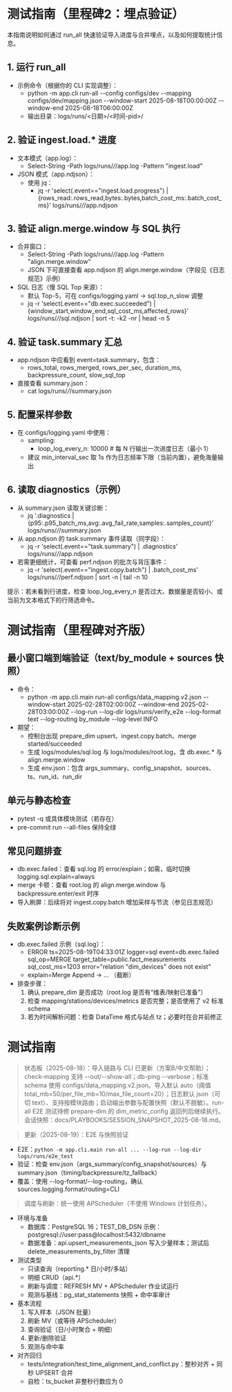 # 测试指南（里程碑2：埋点验证）

本指南说明如何通过 run_all 快速验证导入进度与合并埋点，以及如何提取统计信息。

## 1. 运行 run_all

- 示例命令（根据你的 CLI 实现调整）：
  - python -m app.cli run-all --config configs/dev --mapping configs/dev/mapping.json --window-start 2025-08-18T00:00:00Z --window-end 2025-08-18T06:00:00Z
  - 输出目录：logs/runs/\<日期>/\<时间-pid>/

## 2. 验证 ingest.load.\* 进度

- 文本模式（app.log）：
  - Select-String -Path logs/runs/*/*/app.log -Pattern "ingest.load"
- JSON 模式（app.ndjson）：
  - 使用 jq：
    - jq -r 'select(.event=="ingest.load.progress") | {rows_read:.rows_read,bytes:.bytes,batch_cost_ms:.batch_cost_ms}' logs/runs/*/*/app.ndjson

## 3. 验证 align.merge.window 与 SQL 执行

- 合并窗口：
  - Select-String -Path logs/runs/*/*/app.log -Pattern "align.merge.window"
  - JSON 下可直接查看 app.ndjson 的 align.merge.window（字段见《日志规范》示例）
- SQL 日志（慢 SQL Top 来源）：
  - 默认 Top-5，可在 configs/logging.yaml → sql.top_n_slow 调整
  - jq -r 'select(.event=="db.exec.succeeded") | {window_start,window_end,sql_cost_ms,affected_rows}' logs/runs/*/*/sql.ndjson | sort -t: -k2 -nr | head -n 5

## 4. 验证 task.summary 汇总

- app.ndjson 中应看到 event=task.summary，包含：
  - rows_total, rows_merged, rows_per_sec, duration_ms, backpressure_count, slow_sql_top
- 直接查看 summary.json：
  - cat logs/runs/*/*/summary.json

## 5. 配置采样参数

- 在 configs/logging.yaml 中使用：
  - sampling:
    - loop_log_every_n: 10000  # 每 N 行输出一次进度日志（最小 1）
  - 建议 min_interval_sec 取 1s 作为日志频率下限（当前内置），避免海量输出

## 6. 读取 diagnostics（示例）

- 从 summary.json 读取关键诊断：
  - jq '.diagnostics | {p95:.p95_batch_ms,avg:.avg_fail_rate,samples:.samples_count}' logs/runs/*/*/summary.json
- 从 app.ndjson 的 task.summary 事件读取（同字段）：
  - jq -r 'select(.event=="task.summary") | .diagnostics' logs/runs/*/*/app.ndjson
- 若需更细统计，可查看 perf.ndjson 的批次与背压事件：
  - jq -r 'select(.event=="ingest.copy.batch") | .batch_cost_ms' logs/runs/*/*/perf.ndjson | sort -n | tail -n 10

提示：若未看到行进度，检查 loop_log_every_n 是否过大、数据量是否较小、或当前为文本格式下的行筛选命令。

# 测试指南（里程碑对齐版）

## 最小窗口端到端验证（text/by_module + sources 快照）

- 命令：
  - python -m app.cli.main run-all configs/data_mapping.v2.json --window-start 2025-02-28T02:00:00Z --window-end 2025-02-28T03:00:00Z --log-run --log-dir logs/runs/verify_e2e --log-format text --log-routing by_module --log-level INFO
- 期望：
  - 控制台出现 prepare_dim upsert、ingest.copy.batch、merge started/succeeded
  - 生成 logs/modules/sql.log 与 logs/modules/root.log，含 db.exec.\* 与 align.merge.window
  - 生成 env.json：包含 args_summary、config_snapshot、sources、ts、run_id、run_dir

## 单元与静态检查

- pytest -q 或具体模块测试（若存在）
- pre-commit run --all-files 保持全绿

## 常见问题排查

- db.exec.failed：查看 sql.log 的 error/explain；如需，临时切换 logging.sql.explain=always
- merge 卡顿：查看 root.log 的 align.merge.window 与 backpressure.enter/exit 时序
- 导入刷屏：后续将对 ingest.copy.batch 增加采样与节流（参见日志规范）

## 失败案例诊断示例

- db.exec.failed 示例（sql.log）：
  - ERROR ts=2025-08-19T04:33:01Z logger=sql event=db.exec.failed sql_op=MERGE target_table=public.fact_measurements sql_cost_ms=1203 error="relation "dim_devices" does not exist"
  - explain=Merge Append  -> ... （截断）
- 排查步骤：
  1. 确认 prepare_dim 是否成功（root.log 是否有“维表/映射已准备”）
  1. 检查 mapping/stations/devices/metrics 是否完整；是否使用了 v2 标准 schema
  1. 若为时间解析问题：检查 DataTime 格式与站点 tz；必要时在合并前修正

# 测试指南

> 状态板（2025-08-18）：导入链路与 CLI 已更新（方案B/中文帮助）；check-mapping 支持 --out/--show-all；db-ping --verbose；标准 schema 使用 configs/data_mapping.v2.json。导入默认 auto（阈值 total_mb=50/per_file_mb=10/max_file_count=20）；日志默认 json（可切 text）、支持按模块路由；启动输出参数与配置快照（默认不脱敏）。run-all E2E 测试待修 prepare-dim 的 dim_metric_config 返回列后继续执行。会话快照：docs/PLAYBOOKS/SESSION_SNAPSHOT_2025-08-18.md。

> 更新（2025-08-19）：E2E 与快照验证

- E2E：`python -m app.cli.main run-all ... --log-run --log-dir logs/runs/e2e_test`
- 验证：检查 env.json（args_summary/config_snapshot/sources）与 summary.json（timing/backpressure/tz_fallback）
- 覆盖：使用 --log-format/--log-routing，确认 sources.logging.format/routing=CLI

> 调度与刷新：统一使用 APScheduler（不使用 Windows 计划任务）。

- 环境与准备
  - 数据库：PostgreSQL 16；TEST_DB_DSN 示例：postgresql://user:pass@localhost:5432/dbname
  - 数据准备：api.upsert_measurements_json 写入少量样本；测试后 delete_measurements_by_filter 清理
- 测试类型
  - 只读查询（reporting.\* 日/小时/多站）
  - 明细 CRUD（api.\*）
  - 刷新与调度：REFRESH MV + APScheduler 作业试运行
  - 观测与基线：pg_stat_statements 快照 + 命中率审计
- 基本流程
  1. 写入样本（JSON 批量）
  1. 刷新 MV（或等待 APScheduler）
  1. 查询验证（日/小时聚合 + 明细）
  1. 更新/删除验证
  1. 观测与命中率
- 对齐回归
  - tests/integration/test_time_alignment_and_conflict.py：整秒对齐 + 同秒 UPSERT 合并
  - 自检：ts_bucket 非整秒行数应为 0
